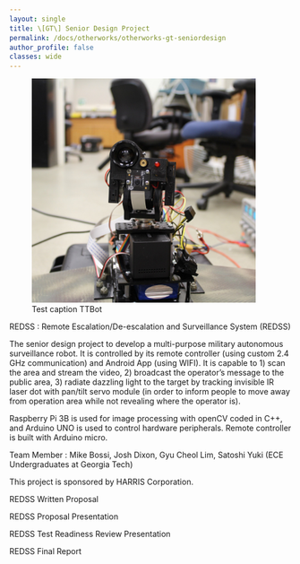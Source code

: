 ```yaml
---
layout: single
title: \[GT\] Senior Design Project
permalink: /docs/otherworks/otherworks-gt-seniordesign
author_profile: false
classes: wide
---
```

<figure style="width: 400px" class="align-left">
  <a href="/assets/images/gt-seniordesign/robot-square.jpg"><img src="/assets/images/gt-seniordesign/robot-square.jpg"></a>
  <figcaption>Test caption TTBot</figcaption>
</figure> 


REDSS : Remote Escalation/De-escalation and Surveillance System (REDSS)

The senior design project to develop a multi-purpose military autonomous surveillance robot. It is controlled by its remote controller (using custom 2.4 GHz communication) and Android App (using WIFI). It is capable to 1) scan the area and stream the video, 2) broadcast the operator’s message to the public area, 3) radiate dazzling light to the target by tracking invisible IR laser dot with pan/tilt servo module (in order to inform people to move away from operation area while not revealing where the operator is).
 

Raspberry Pi 3B is used for image processing with openCV coded in C++, and Arduino UNO is used to control hardware peripherals. Remote controller is built with Arduino micro.

 

Team Member : Mike Bossi, Josh Dixon, Gyu Cheol Lim, Satoshi Yuki (ECE Undergraduates at Georgia Tech)

 

This project is sponsored by HARRIS Corporation.

REDSS Written Proposal

REDSS Proposal Presentation

REDSS Test Readiness Review Presentation

REDSS Final Report